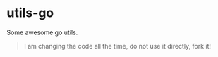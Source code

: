 # utils-go

Some awesome go utils.

  > I am changing the code all the time, do not use it directly, fork it!
